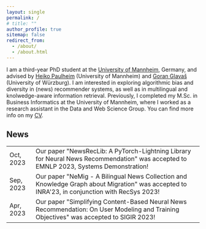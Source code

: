 ```yaml
---
layout: single
permalink: /
# title: ""
author_profile: true
sitemap: false
redirect_from: 
  - /about/
  - /about.html
---
```


I am a third-year PhD student at the [University of Mannheim](https://www.uni-mannheim.de/dws/research/focus-groups/web-data-mining-prof-paulheim/), Germany, and advised by [Heiko Paulheim](https://www.uni-mannheim.de/dws/people/professors/prof-dr-heiko-paulheim/) (University of Mannheim) and [Goran Glavaš](https://sites.google.com/view/goranglavas) (University of Würzburg). I am interested in exploring algorithmic bias and diversity in (news) recommender systems, as well as in multilingual and knolwedge-aware information retrieval. Previously, I completed my M.Sc. in Business Informatics at the University of Mannheim, where I worked as a research assistant in the Data and Web Science Group. You can find more info on my [CV](https://andreeaiana.github.io/files/231025_CV_AIANA.pdf).


## News

<table class="twoColumnTable">
    <tbody>
        <tr>
            <td class="left-column">Oct, 2023</td>
            <td class="right-column">Our paper "NewsRecLib: A PyTorch-Lightning Library for Neural News Recommendation" was accepted to EMNLP 2023, Systems Demonstration!</td>
        </tr>
        <tr>
            <td class="left-column">Sep, 2023</td>
            <td class="right-column">Our paper "NeMig - A Bilingual News Collection and Knowledge Graph about Migration" was accepted to INRA'23, in conjunction with RecSys 2023!</td>
        </tr>
        <tr>
            <td class="left-column">Apr, 2023</td>
            <td class="right-column">Our paper "Simplifying Content-Based Neural News Recommendation: On User Modeling and Training Objectives" was accepted to SIGIR 2023!</td>
        </tr>
    </tbody>
</table>

